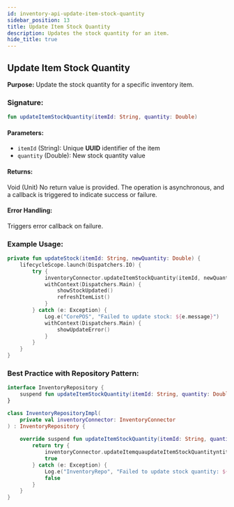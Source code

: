 ```yaml
---
id: inventory-api-update-item-stock-quantity
sidebar_position: 13
title: Update Item Stock Quantity
description: Updates the stock quantity for an item.
hide_title: true
---
```


## Update Item Stock Quantity

**Purpose:** Update the stock quantity for a specific inventory item.

### Signature:

```kotlin
fun updateItemStockQuantity(itemId: String, quantity: Double)
```

#### Parameters:
- `itemId` (String): Unique **UUID** identifier of the item
- `quantity` (Double): New stock quantity value

#### Returns:
Void (Unit) No return value is provided. The operation is asynchronous, and a callback is triggered to indicate success or failure.

#### Error Handling:
Triggers error callback on failure.

### Example Usage:
```kotlin
private fun updateStock(itemId: String, newQuantity: Double) {
    lifecycleScope.launch(Dispatchers.IO) {
        try {
            inventoryConnector.updateItemStockQuantity(itemId, newQuantity)
            withContext(Dispatchers.Main) {
                showStockUpdated()
                refreshItemList()
            }
        } catch (e: Exception) {
            Log.e("CorePOS", "Failed to update stock: ${e.message}")
            withContext(Dispatchers.Main) {
                showUpdateError()
            }
        }
    }
}
```

### Best Practice with Repository Pattern:
```kotlin
interface InventoryRepository {
    suspend fun updateItemStockQuantity(itemId: String, quantity: Double): Boolean
}

class InventoryRepositoryImpl(
    private val inventoryConnector: InventoryConnector
) : InventoryRepository {
    
    override suspend fun updateItemStockQuantity(itemId: String, quantity: Double): Boolean {
        return try {
            inventoryConnector.updateItemquaupdateItemStockQuantityntity(itemId, quantity)
            true
        } catch (e: Exception) {
            Log.e("InventoryRepo", "Failed to update stock quantity: ${e.message}")
            false
        }
    }
}
```